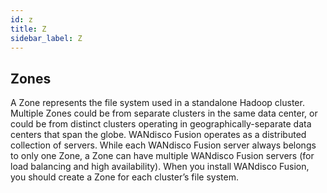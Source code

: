 ```yaml
---
id: z
title: Z
sidebar_label: Z
---
```


## Zones
A Zone represents the file system used in a standalone Hadoop cluster. Multiple Zones could be from separate clusters in the same data center, or could be from distinct clusters operating in geographically-separate data centers that span the globe. WANdisco Fusion operates as a distributed collection of servers. While each WANdisco Fusion server always belongs to only one Zone, a Zone can have multiple WANdisco Fusion servers (for load balancing and high availability). When you install WANdisco Fusion, you should create a Zone for each cluster’s file system.
